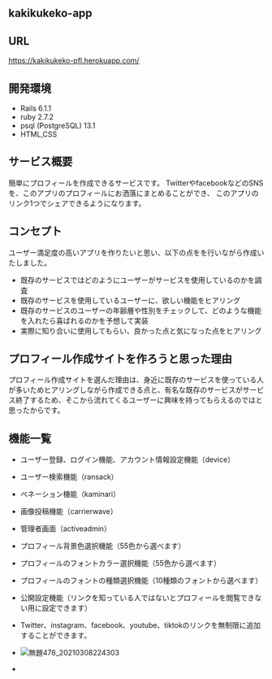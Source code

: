 ## kakikukeko-app

## URL

https://kakikukeko-pfl.herokuapp.com/

## 開発環境

- Rails 6.1.1
- ruby 2.7.2
- psql (PostgreSQL) 13.1
- HTML,CSS

## サービス概要

簡単にプロフィールを作成できるサービスです。
TwitterやfacebookなどのSNSを、このアプリのプロフィールにお洒落にまとめることができ、
このアプリのリンク1つでシェアできるようになります。

## コンセプト

ユーザー満足度の高いアプリを作りたいと思い、以下の点をを行いながら作成いたしました。
- 既存のサービスではどのようにユーザーがサービスを使用しているのかを調査
- 既存のサービスを使用しているユーザーに、欲しい機能をヒアリング
- 既存のサービスのユーザーの年齢層や性別をチェックして、どのような機能を入れたら喜ばれるのかを予想して実装
- 実際に知り合いに使用してもらい、良かった点と気になった点をヒアリング

## プロフィール作成サイトを作ろうと思った理由

プロフィール作成サイトを選んだ理由は、身近に既存のサービスを使っている人が多いためヒアリングしながら作成できる点と、有名な既存のサービスがサービス終了するため、そこから流れてくるユーザーに興味を持ってもらえるのではと思ったからです。

## 機能一覧

- ユーザー登録、ログイン機能、アカウント情報設定機能（device）
- ユーザー検索機能（ransack）
- べネーション機能（kaminari）
- 画像投稿機能（carrierwave）
- 管理者画面（activeadmin）
- プロフィール背景色選択機能（55色から選べます）
- プロフィールのフォントカラー選択機能（55色から選べます）
- プロフィールのフォントの種類選択機能（10種類のフォントから選べます）
- 公開設定機能（リンクを知っている人ではないとプロフィールを閲覧できない用に設定できます）
- Twitter、instagram、facebook、youtube、tiktokのリンクを無制限に追加することができます。
- ![無題478_20210308224303](https://user-images.githubusercontent.com/76430700/110329607-2e7b9980-8060-11eb-8e0e-3a22e334570b.png)


- 
